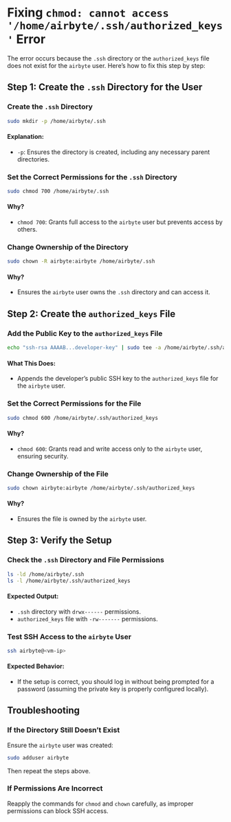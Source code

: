 # Fixing `chmod: cannot access '/home/airbyte/.ssh/authorized_keys'` Error

The error occurs because the `.ssh` directory or the `authorized_keys` file does not exist for the `airbyte` user. Here’s how to fix this step by step:

## Step 1: Create the `.ssh` Directory for the User

### Create the `.ssh` Directory
```bash
sudo mkdir -p /home/airbyte/.ssh
```
#### Explanation:
- `-p`: Ensures the directory is created, including any necessary parent directories.

### Set the Correct Permissions for the `.ssh` Directory
```bash
sudo chmod 700 /home/airbyte/.ssh
```
#### Why?
- `chmod 700`: Grants full access to the `airbyte` user but prevents access by others.

### Change Ownership of the Directory
```bash
sudo chown -R airbyte:airbyte /home/airbyte/.ssh
```
#### Why?
- Ensures the `airbyte` user owns the `.ssh` directory and can access it.

## Step 2: Create the `authorized_keys` File

### Add the Public Key to the `authorized_keys` File
```bash
echo "ssh-rsa AAAAB...developer-key" | sudo tee -a /home/airbyte/.ssh/authorized_keys
```
#### What This Does:
- Appends the developer’s public SSH key to the `authorized_keys` file for the `airbyte` user.

### Set the Correct Permissions for the File
```bash
sudo chmod 600 /home/airbyte/.ssh/authorized_keys
```
#### Why?
- `chmod 600`: Grants read and write access only to the `airbyte` user, ensuring security.

### Change Ownership of the File
```bash
sudo chown airbyte:airbyte /home/airbyte/.ssh/authorized_keys
```
#### Why?
- Ensures the file is owned by the `airbyte` user.

## Step 3: Verify the Setup

### Check the `.ssh` Directory and File Permissions
```bash
ls -ld /home/airbyte/.ssh
ls -l /home/airbyte/.ssh/authorized_keys
```
#### Expected Output:
- `.ssh` directory with `drwx------` permissions.
- `authorized_keys` file with `-rw-------` permissions.

### Test SSH Access to the `airbyte` User
```bash
ssh airbyte@<vm-ip>
```
#### Expected Behavior:
- If the setup is correct, you should log in without being prompted for a password (assuming the private key is properly configured locally).

## Troubleshooting

### If the Directory Still Doesn’t Exist
Ensure the `airbyte` user was created:
```bash
sudo adduser airbyte
```
Then repeat the steps above.

### If Permissions Are Incorrect
Reapply the commands for `chmod` and `chown` carefully, as improper permissions can block SSH access.
